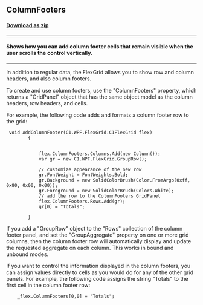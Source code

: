 ## ColumnFooters
#### [Download as zip](https://grapecity.github.io/DownGit/#/home?url=https://github.com/GrapeCity/ComponentOne-WPF-Samples/tree/master/NET_4.5.2/C1.WPF.FlexGrid/CS/ColumnFooters)
____
#### Shows how you can add column footer cells that remain visible when the user scrolls the control vertically.
____
In addition to regular data, the FlexGrid allows you to show row 
and column headers, and also column footers.

To create and use column footers, use the "ColumnFooters" property, which
returns a "GridPanel" object that has the same object model as the 
column headers, row headers, and cells.

For example, the following code adds and formats a column footer row to 
the grid:

```
 void AddColumnFooter(C1.WPF.FlexGrid.C1FlexGrid flex)
        {
            

            flex.ColumnFooters.Columns.Add(new Column());
            var gr = new C1.WPF.FlexGrid.GroupRow();

            // customize appearance of the new row
            gr.FontWeight = FontWeights.Bold;
            gr.Background = new SolidColorBrush(Color.FromArgb(0xff, 0x80, 0x00, 0x00));
            gr.Foreground = new SolidColorBrush(Colors.White);
            // add the row to the ColumnFooters GridPanel
            flex.ColumnFooters.Rows.Add(gr);
            gr[0] = "Totals";
         
        }
```
If you add a "GroupRow" object to the "Rows" collection of the column footer
panel, and set the "GroupAggregate" property on one or more grid columns, then
the column footer row will automatically display and update the requested 
aggregate on each column. This works in bound and unbound modes.

If you want to control the information displayed in the column footers, you
can assign values directly to cells as you would do for any of the other 
grid panels. For example, the following code assigns the string "Totals" to
the first cell in the column footer row:

```
	_flex.ColumnFooters[0,0] = "Totals";
```